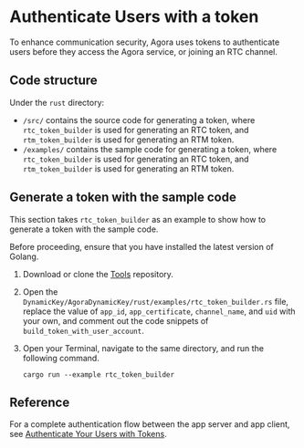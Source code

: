 # Authenticate Users with a token

To enhance communication security, Agora uses tokens to authenticate users before they access the Agora service, or joining an RTC channel.

## Code structure

Under the `rust`  directory:

* `/src/` contains the source code for generating a token, where `rtc_token_builder` is used for generating an RTC token, and `rtm_token_builder` is used for generating an RTM token.
* `/examples/` contains the sample code for generating a token, where `rtc_token_builder` is used for generating an RTC token, and `rtm_token_builder` is used for generating an RTM token.

## Generate a token with the sample code

This section takes `rtc_token_builder` as an example to show how to generate a token with the sample code.

Before proceeding, ensure that you have installed the latest version of Golang.

1. Download or clone the [Tools](https://github.com/AgoraIO/Tools) repository.

2. Open the `DynamicKey/AgoraDynamicKey/rust/examples/rtc_token_builder.rs` file, replace the value of `app_id`, `app_certificate`, `channel_name`, and `uid` with your own, and comment out the code snippets of `build_token_with_user_account`.

3. Open your Terminal, navigate to the same directory, and run the following command.

   ```
   cargo run --example rtc_token_builder
   ```

## Reference

For a complete authentication flow between the app server and app client, see [Authenticate Your Users with Tokens]().